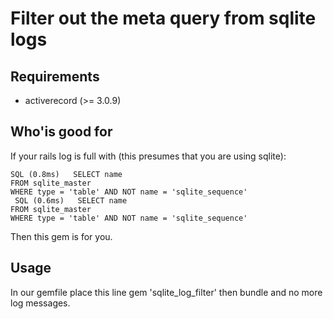 Filter out the meta query from sqlite logs
==========================================

Requirements
------------
- activerecord (>= 3.0.9)

Who'is good for
------------------
If your rails log is full with (this presumes that you are using sqlite):

    SQL (0.8ms)   SELECT name
    FROM sqlite_master
    WHERE type = 'table' AND NOT name = 'sqlite_sequence'
     SQL (0.6ms)   SELECT name
    FROM sqlite_master
    WHERE type = 'table' AND NOT name = 'sqlite_sequence'

Then this gem is for you.

Usage
-----
In our gemfile place this line
    gem 'sqlite_log_filter'
then
    bundle
and no more log messages.